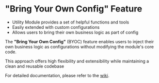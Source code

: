 # "Bring Your Own Config" Feature

* Utility Module provides a set of helpful functions and tools
* Easily extended with custom configurations
* Allows users to bring their own business logic as part of config

The **"Bring Your Own Config"** (BYOC) feature enables users to inject their own business logic as configurations without 
modifying the module's core code. 

This approach offers high flexibility and extensibility while maintaining a clean and reusable codebase

For detailed documentation, please refer to the [wiki](https://rajdeepchakraborty728.atlassian.net/wiki/x/jAAC).
